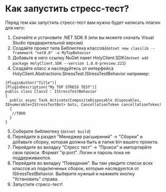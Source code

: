 # Как запустить стресс-тест?

Перед тем как запустить стресс-тест вам нужно будет написать плагин для него:

1) Скачайте и установите .NET SDK 8 (или вы можете скачать Visual Studio предварительной версии)
2) Создайте проект типа Библиотека классов(`dotnet new classlib --framework "net8.0" -o MyTopBehavior`
3) Добавьте в него ссылку NuGet пакет HolyClient.SDK(`dotnet add package HolyClient.SDK --version 1.0.0-preview.221`)
4) Создайте класс и наследуйтесь от интерфейса HolyClient.Abstractions.StressTest.IStressTestBehavior например:
```
[PluginAuthor("Title")]
[PluginDescription("My TOP STRESS TEST")]
public class Class2 : IStressTestBehavior
{
  public async Task Activate(CompositeDisposable disposables, IEnumerable<IStressTestBot> bots, CancellationToken cancellationToken)
  {
   //TODO
  }
}
```
5) Соберите библиотеку (`dotnet build`)
6) Перейдите в раздел "Менеджер расширений" -> "Сборки" и добавьте сборку, которая должна быть в папке bin вашего проекта.
7) Перейдите во вкладку "Стресс тест" -> "Прокси" и импортирйте свои прокси. Формат "ip:port". Логин и пароль пока не поддерживаются.
8) Перейдите во вкладку "Поведения". Вы там увидите список всех классов из подключеных сборок, которые наследуются от IStressTestBehavior. Выберите нужный и нажмите кнопку "Установить" справа.
9) Запустите стресс-тест!
